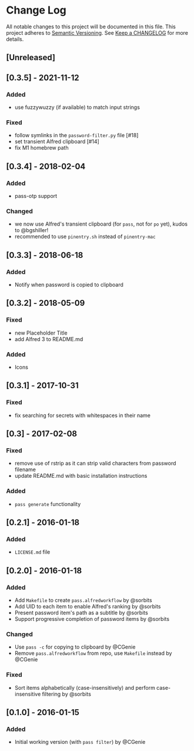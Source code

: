 # Change Log
All notable changes to this project will be documented in this file.
This project adheres to [Semantic Versioning](http://semver.org/).
See [Keep a CHANGELOG](http://keepachangelog.com/) for more details.

## [Unreleased]
## [0.3.5] - 2021-11-12
### Added
- use fuzzywuzzy (if available) to match input strings
### Fixed
- follow symlinks in the `password-filter.py` file [#18]
- set transient Alfred clipboard [#14]
- fix M1 homebrew path

## [0.3.4] - 2018-02-04
### Added
- pass-otp support
### Changed
- we now use Alfred's transient clipboard (for `pass`, not for `po` yet), kudos
  to @bgshiller!
- recommended to use `pinentry.sh` instead of `pinentry-mac`

## [0.3.3] - 2018-06-18
### Added
- Notify when password is copied to clipboard

## [0.3.2] - 2018-05-09
### Fixed
- new Placeholder Title
- add Alfred 3 to README.md

### Added
- Icons

## [0.3.1] - 2017-10-31
### Fixed
- fix searching for secrets with whitespaces in their name

## [0.3] - 2017-02-08
### Fixed
- remove use of rstrip as it can strip valid characters from password filename
- update README.md with basic installation instructions

### Added
- `pass generate` functionality

## [0.2.1] - 2016-01-18
### Added
- `LICENSE.md` file

## [0.2.0] - 2016-01-18
### Added
- Add `Makefile` to create `pass.alfredworkflow` by @sorbits
- Add UID to each item to enable Alfred's ranking by @sorbits
- Present password item's path as a subtitle by @sorbits
- Support progressive completion of password items by @sorbits

### Changed
- Use `pass -c` for copying to clipboard by @CGenie
- Remove `pass.alfredworkflow` from repo, use `Makefile` instead by @CGenie

### Fixed
- Sort items alphabetically (case-insensitively) and perform case-insensitive filtering by @sorbits

## [0.1.0] - 2016-01-15
### Added
- Initial working version (with `pass filter`) by @CGenie

